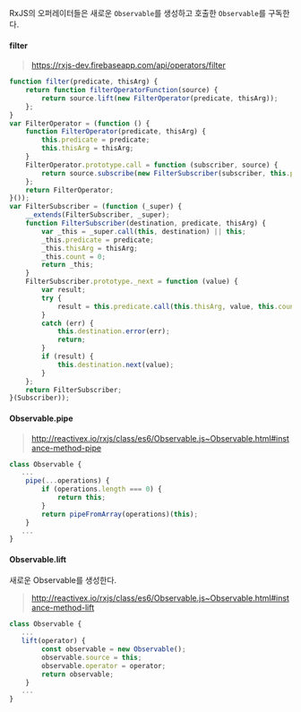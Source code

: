 RxJS의 오퍼레이터들은 새로운 `Observable`를 생성하고 호출한 `Observable`를 구독한다.

#### filter
> https://rxjs-dev.firebaseapp.com/api/operators/filter

```js
function filter(predicate, thisArg) {
    return function filterOperatorFunction(source) {
        return source.lift(new FilterOperator(predicate, thisArg));
    };
}
var FilterOperator = (function () {
    function FilterOperator(predicate, thisArg) {
        this.predicate = predicate;
        this.thisArg = thisArg;
    }
    FilterOperator.prototype.call = function (subscriber, source) {
        return source.subscribe(new FilterSubscriber(subscriber, this.predicate, this.thisArg));
    };
    return FilterOperator;
}());
var FilterSubscriber = (function (_super) {
    __extends(FilterSubscriber, _super);
    function FilterSubscriber(destination, predicate, thisArg) {
        var _this = _super.call(this, destination) || this;
        _this.predicate = predicate;
        _this.thisArg = thisArg;
        _this.count = 0;
        return _this;
    }
    FilterSubscriber.prototype._next = function (value) {
        var result;
        try {
            result = this.predicate.call(this.thisArg, value, this.count++);
        }
        catch (err) {
            this.destination.error(err);
            return;
        }
        if (result) {
            this.destination.next(value);
        }
    };
    return FilterSubscriber;
}(Subscriber));
```

#### Observable.pipe
> http://reactivex.io/rxjs/class/es6/Observable.js~Observable.html#instance-method-pipe

```js
class Observable {
   ...
    pipe(...operations) {
        if (operations.length === 0) {
            return this;
        }
        return pipeFromArray(operations)(this);
    }
   ...
}
```
#### Observable.lift
새로운 Observable를 생성한다.
> http://reactivex.io/rxjs/class/es6/Observable.js~Observable.html#instance-method-lift

```js
class Observable {
   ...
   lift(operator) {
        const observable = new Observable();
        observable.source = this;
        observable.operator = operator;
        return observable;
    }
   ...
}
```